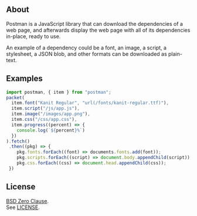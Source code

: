 ## About

Postman is a JavaScript library that can download the dependencies
of a web page, and afterwards display the web page with all of its
dependencies in-place, ready to use. 

An example of a dependency could be a font, an image, a script, 
a stylesheet, a JSON blob, and other formats can be downloaded 
as plain-text.

## Examples

```typescript
import postman, { item } from "postman";
packet(
  item.font("Kanit Regular", "url(/fonts/kanit-regular.ttf)"),
  item.script("/js/app.js"),
  item.image("/images/app.png"),
  item.css("/css/app.css"),
  item.progress((percent) => {
    console.log(`${percent}%`)
  })
).fetch()
 .then((pkg) => {
    pkg.fonts.forEach((font) => documents.fonts.add(font));
    pkg.scripts.forEach((script) => document.body.appendChild(script));
    pkg.css.forEach((css) => document.head.appendChild(css));
 })
```

## License

[BSD Zero Clause](https://choosealicense.com/licenses/0bsd/).
<br>
See [LICENSE](./LICENSE).

